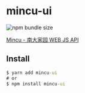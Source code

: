 # mincu-ui

![npm bundle size](https://img.shields.io/bundlephobia/min/mincu-ui?style=flat-square)

[Mincu - 南大家园 WEB JS API](https://github.com/ncuhome/mincu)

## Install

```cmd
$ yarn add mincu-ui
# or
$ npm install mincu-ui 
```